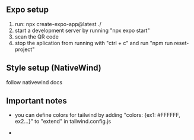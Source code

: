 ## Expo setup
1) run: npx create-expo-app@latest ./
2) start a development server by running "npx expo start"
3) scan the QR code 
4) stop the aplication from running with "ctrl + c" and run "npm run reset-project"

## Style setup (NativeWind)

follow nativewind docs

## Important notes

- you can define colors for tailwind by adding "colors: {ex1: #FFFFFF, ex2...}" to "extend" in tailwind.config.js

- 